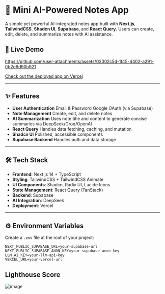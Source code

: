 # 🧠 Mini AI-Powered Notes App

A simple yet powerful AI-integrated notes app built with **Next.js**, **TailwindCSS**, **Shadcn UI**, **Supabase**, and **React Query**. Users can create, edit, delete, and summarize notes with AI assistance.

## 🔗 Live Demo
https://github.com/user-attachments/assets/03302c5d-1f45-4402-a291-0b2e6d90b921

[Check out the deployed app on Vercel](https://ai-powered-notes-app-pied.vercel.app/)  

---

## ✨ Features

-  **User Authentication**
  Email & Password
  Google OAuth (via Supabase)
-  **Note Management**
  Create, edit, and delete notes
-  **AI Summarization**
    Uses note title and content to generate concise summaries via DeepSeek/Groq/OpenAI
-  **React Query**
   Handles data fetching, caching, and mutation
-  **Shadcn UI**
   Polished, accessible components
-  **Supabase Backend**
   Handles auth and data storage
---

## 🛠️ Tech Stack

- **Frontend**: Next.js 14 + TypeScript
- **Styling**: TailwindCSS + TailwindCSS Animate
- **UI Components**: Shadcn, Radix UI, Lucide Icons
- **State Management**: React Query (TanStack)
- **Backend**: Supabase
- **AI Integration**: DeepSeek 
- **Deployment**: Vercel

---

## ⚙️ Environment Variables

Create a `.env` file at the root of your project:

```env
NEXT_PUBLIC_SUPABASE_URL=your-supabase-url
NEXT_PUBLIC_SUPABASE_ANON_KEY=your-supabase-anon-key
LLM_AI_KEY=your-llm-api-key
VERCEL_URL=your-vercel-url
```
## Lighthouse Score

![image](https://github.com/user-attachments/assets/329cfd70-ed8a-4ae1-ba4c-9b7a28333454)


